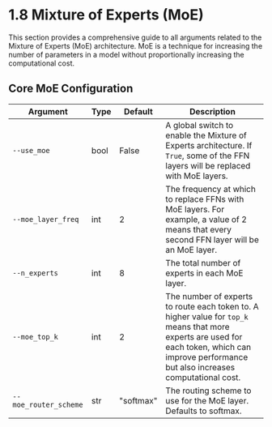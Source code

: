 # 1.8 Mixture of Experts (MoE)

This section provides a comprehensive guide to all arguments related to the Mixture of Experts (MoE) architecture. MoE is a technique for increasing the number of parameters in a model without proportionally increasing the computational cost.

## Core MoE Configuration

| Argument | Type | Default | Description |
|---|---|---|---|
| `--use_moe` | bool | False | A global switch to enable the Mixture of Experts architecture. If `True`, some of the FFN layers will be replaced with MoE layers. |
| `--moe_layer_freq` | int | 2 | The frequency at which to replace FFNs with MoE layers. For example, a value of 2 means that every second FFN layer will be an MoE layer. |
| `--n_experts` | int | 8 | The total number of experts in each MoE layer. |
| `--moe_top_k` | int | 2 | The number of experts to route each token to. A higher value for `top_k` means that more experts are used for each token, which can improve performance but also increases computational cost. |
| `--moe_router_scheme` | str | "softmax" | The routing scheme to use for the MoE layer. Defaults to softmax. |